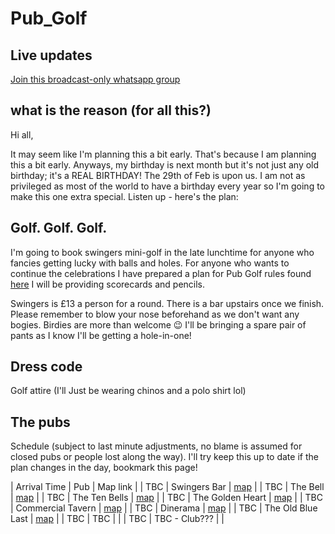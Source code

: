 # Pub_Golf


## Live updates

[Join this broadcast-only whatsapp group](https://chat.whatsapp.com/L9BKVnTmgAXAnZhiBaufdC)

## what is the reason (for all this?)

Hi all,

It may seem like I'm planning this a bit early. That's because I am planning this a bit early. Anyways, my birthday is next month but it's not just any old birthday; it's a REAL BIRTHDAY! The 29th of Feb is upon us. I am not as privileged as most of the world to have a birthday every year so I'm going to make this one extra special. Listen up - here's the plan:

## Golf. Golf. Golf. 

I'm going to book swingers mini-golf in the late lunchtime for anyone who fancies getting lucky with balls and holes.
For anyone who wants to continue the celebrations I have prepared a plan for Pub Golf rules found [here](https://www.pubgolfguide.com/pub-golf-rules/) I will be providing scorecards and pencils.

Swingers is £13 a person for a round. There is a bar upstairs once we finish.
Please remember to blow your nose beforehand as we don't want any bogies. Birdies are more than welcome 😉
I'll be bringing a spare pair of pants as I know I'll be getting a hole-in-one!

## Dress code

Golf attire (I'll Just be wearing chinos and a polo shirt lol)

## The pubs

Schedule (subject to last minute adjustments, no blame is assumed for closed pubs or people lost along the way). I'll try keep this up to date if the plan changes in the day, bookmark this page!

| Arrival Time | Pub | Map link |
| TBC | Swingers Bar | [map](https://goo.gl/maps/YuwrDtq9u3vu18xd9) |
| TBC | The Bell | [map](https://goo.gl/maps/v7uVsGQFNNNMs7NY6) |
| TBC | The Ten Bells | [map](https://g.page/TheTenBellsE1?share) |
| TBC | The Golden Heart | [map](https://goo.gl/maps/RxzWp48Pw2EVK2bL6) |
| TBC | Commercial Tavern | [map](https://goo.gl/maps/M4BKgpEJYnJaEHuS8) |
| TBC | Dinerama | [map](https://goo.gl/maps/mpUFMQT7wWFMxtgp7) |
| TBC | The Old Blue Last | [map](https://goo.gl/maps/WguKYDaeFB5xicGS8) |
| TBC | TBC |  |
| TBC | TBC - Club??? |  |


